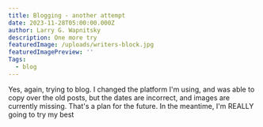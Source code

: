 ```yaml
---
title: Blogging - another attempt
date: 2023-11-28T05:00:00.000Z
author: Larry G. Wapnitsky
description: One more try
featuredImage: /uploads/writers-block.jpg
featuredImagePreview: ''
Tags:
  - blog
---
```


Yes, again, trying to blog. I changed the platform I'm using, and was able to copy over the old posts, but the dates are incorrect, and images are currently missing. That's a plan for the future. In the meantime, I'm REALLY going to try my best
